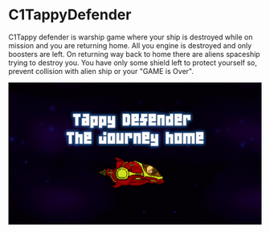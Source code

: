 # C1TappyDefender
C1Tappy defender is warship game where your ship is destroyed while on mission and you are returning home. All you engine is destroyed and only boosters are left. On returning way back to home there are aliens spaceship trying to destroy you. You have only some shield left to protect yourself so, prevent collision with alien ship or your "GAME is Over".

![GitHub Logo](/app/src/main/res/drawable/background.jpg)
